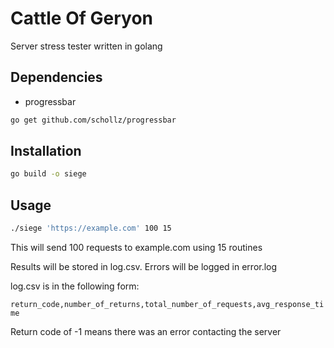# Cattle Of Geryon

Server stress tester written in golang

## Dependencies

* progressbar

```bash
go get github.com/schollz/progressbar
```

## Installation

```bash
go build -o siege
```

## Usage

```bash
./siege 'https://example.com' 100 15
```

This will send 100 requests to example.com using 15 routines

Results will be stored in log.csv.  Errors will be logged in error.log

log.csv is in the following form:

`return_code,number_of_returns,total_number_of_requests,avg_response_time`

Return code of -1 means there was an error contacting the server
